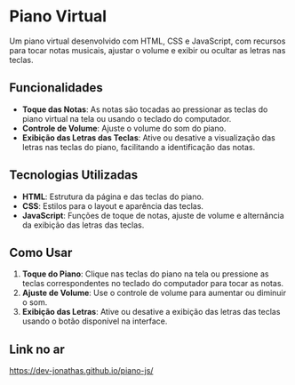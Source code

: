 # Piano Virtual

Um piano virtual desenvolvido com HTML, CSS e JavaScript, com recursos para tocar notas musicais, ajustar o volume e exibir ou ocultar as letras nas teclas.

## Funcionalidades

- **Toque das Notas**: As notas são tocadas ao pressionar as teclas do piano virtual na tela ou usando o teclado do computador.
- **Controle de Volume**: Ajuste o volume do som do piano.
- **Exibição das Letras das Teclas**: Ative ou desative a visualização das letras nas teclas do piano, facilitando a identificação das notas.

## Tecnologias Utilizadas

- **HTML**: Estrutura da página e das teclas do piano.
- **CSS**: Estilos para o layout e aparência das teclas.
- **JavaScript**: Funções de toque de notas, ajuste de volume e alternância da exibição das letras das teclas.

## Como Usar

1. **Toque do Piano**: Clique nas teclas do piano na tela ou pressione as teclas correspondentes no teclado do computador para tocar as notas.
2. **Ajuste de Volume**: Use o controle de volume para aumentar ou diminuir o som.
3. **Exibição das Letras**: Ative ou desative a exibição das letras das teclas usando o botão disponível na interface.

## Link no ar

https://dev-jonathas.github.io/piano-js/
